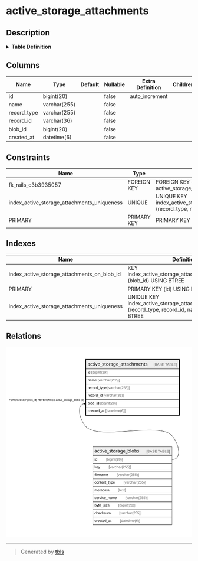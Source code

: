 # active_storage_attachments

## Description

<details>
<summary><strong>Table Definition</strong></summary>

```sql
CREATE TABLE `active_storage_attachments` (
  `id` bigint(20) NOT NULL AUTO_INCREMENT,
  `name` varchar(255) NOT NULL,
  `record_type` varchar(255) NOT NULL,
  `record_id` varchar(36) NOT NULL,
  `blob_id` bigint(20) NOT NULL,
  `created_at` datetime(6) NOT NULL,
  PRIMARY KEY (`id`),
  UNIQUE KEY `index_active_storage_attachments_uniqueness` (`record_type`,`record_id`,`name`,`blob_id`),
  KEY `index_active_storage_attachments_on_blob_id` (`blob_id`),
  CONSTRAINT `fk_rails_c3b3935057` FOREIGN KEY (`blob_id`) REFERENCES `active_storage_blobs` (`id`)
) ENGINE=InnoDB DEFAULT CHARSET=utf8mb4
```

</details>

## Columns

| Name | Type | Default | Nullable | Extra Definition | Children | Parents | Comment |
| ---- | ---- | ------- | -------- | ---------------- | -------- | ------- | ------- |
| id | bigint(20) |  | false | auto_increment |  |  |  |
| name | varchar(255) |  | false |  |  |  |  |
| record_type | varchar(255) |  | false |  |  |  |  |
| record_id | varchar(36) |  | false |  |  |  |  |
| blob_id | bigint(20) |  | false |  |  | [active_storage_blobs](active_storage_blobs.md) |  |
| created_at | datetime(6) |  | false |  |  |  |  |

## Constraints

| Name | Type | Definition |
| ---- | ---- | ---------- |
| fk_rails_c3b3935057 | FOREIGN KEY | FOREIGN KEY (blob_id) REFERENCES active_storage_blobs (id) |
| index_active_storage_attachments_uniqueness | UNIQUE | UNIQUE KEY index_active_storage_attachments_uniqueness (record_type, record_id, name, blob_id) |
| PRIMARY | PRIMARY KEY | PRIMARY KEY (id) |

## Indexes

| Name | Definition |
| ---- | ---------- |
| index_active_storage_attachments_on_blob_id | KEY index_active_storage_attachments_on_blob_id (blob_id) USING BTREE |
| PRIMARY | PRIMARY KEY (id) USING BTREE |
| index_active_storage_attachments_uniqueness | UNIQUE KEY index_active_storage_attachments_uniqueness (record_type, record_id, name, blob_id) USING BTREE |

## Relations

![er](active_storage_attachments.svg)

---

> Generated by [tbls](https://github.com/k1LoW/tbls)
